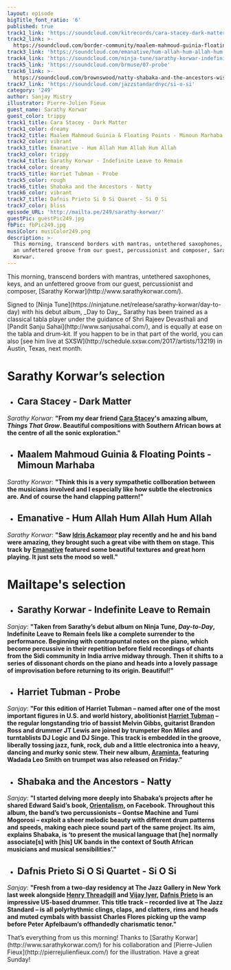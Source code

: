 ```yaml
---
layout: episode
bigTitle_font_ratio: '6'
published: true
track1_link: 'https://soundcloud.com/kitrecords/cara-stacey-dark-matter-kr13'
track2_link: >-
  https://soundcloud.com/border-community/maalem-mahmoud-guinia-floating-points-mimoun-marhaba?in=border-community/sets/holden-moroccan-collaborations
track3_link: 'https://soundcloud.com/emanative/hum-allah-hum-allah-hum-allah'
track4_link: 'https://soundcloud.com/ninja-tune/sarathy-korwar-indefinite-leave-to-remain'
track5_link: 'https://soundcloud.com/brmuse/07-probe'
track6_link: >-
  https://soundcloud.com/brownswood/natty-shabaka-and-the-ancestors-wisdom-of-elders
track7_link: 'https://soundcloud.com/jazzstandardnyc/si-o-si'
category: '249'
author: Sanjay Mistry
illustrator: Pierre-Julien Fieux
guest_name: Sarathy Korwar
guest_color: trippy
track1_title: Cara Stacey - Dark Matter
track1_color: dreamy
track2_title: Maalem Mahmoud Guinia & Floating Points - Mimoun Marhaba
track2_color: vibrant
track3_title: Emanative - Hum Allah Hum Allah Hum Allah
track3_color: trippy
track4_title: Sarathy Korwar - Indefinite Leave to Remain
track4_color: dreamy
track5_title: Harriet Tubman - Probe
track5_color: rough
track6_title: Shabaka and the Ancestors - Natty
track6_color: vibrant
track7_title: Dafnis Prieto Si O Si Quaret - Si O Si
track7_color: bliss
episode_URL: 'http://mailta.pe/249/sarathy-korwar/'
guestPic: guestPic249.jpg
fbPic: fbPic249.jpg
musiColor: musiColor249.png
description: >-
  This morning, transcend borders with mantras, untethered saxophones, keys, and
  an unfettered groove from our guest, percussionist and composer, Sarathy
  Korwar.
---
```

<p id="introduction">This morning, transcend borders with mantras, untethered saxophones, keys, and an unfettered groove from our guest, percussionist and composer, [Sarathy Korwar](http://www.sarathykorwar.com/).</p>

<p>Signed to [Ninja Tune](https://ninjatune.net/release/sarathy-korwar/day-to-day) with his debut album, _Day to Day_, Sarathy has been trained as a classical tabla player under the guidance of Shri Rajeev Devasthali and [Pandit Sanju Sahai](http://www.sanjusahai.com/), and is equally at ease on the tabla and drum-kit. If you happen to be in that part of the world, you can also [see him live at SXSW](http://schedule.sxsw.com/2017/artists/13219) in Austin, Texas, next month.</p>



# **Sarathy Korwar’s selection**

+ ## Cara Stacey - Dark Matter
_Sarathy Korwar_: **"**From my dear friend [Cara Stacey](http://www.carastacey.com/)'s amazing album, _Things That Grow_. Beautiful compositions with Southern African bows at the centre of all the sonic exploration.**"**

+ ## Maalem Mahmoud Guinia & Floating Points - Mimoun Marhaba
_Sarathy Korwar_: **"**Think this is a very sympathetic collboration between the musicians involved and I especially like how subtle the electronics are. And of course the hand clapping pattern!**"**

+ ## Emanative - Hum Allah Hum Allah Hum Allah
_Sarathy Korwar_: **"**Saw [Idris Ackamoor](https://en.wikipedia.org/wiki/Idris_Ackamoor) play recently and he and his band were amazing, they brought such a great vibe with them on stage. This track by [Emanative](https://emanative.bandcamp.com/) featured some beautiful textures and great horn playing. It just sets the mood so well.**"**


# Mailtape's selection

+ ## Sarathy Korwar - Indefinite Leave to Remain
_Sanjay_: **"**Taken from Sarathy’s debut album on Ninja Tune, _Day-to-Day_, Indefinite Leave to Remain feels like a complete surrender to the performance. Beginning with contrapuntal notes on the piano, which become percussive in their repetition before field recordings of chants from the Sidi community in India arrive midway through. Then it shifts to a series of dissonant chords on the piano and heads into a lovely passage of improvisation before returning to its origin. Beautiful!**"** 

+ ## Harriet Tubman - Probe

_Sanjay_: **"**For this edition of Harriet Tubman – named after one of the most important figures in U.S. and world history, abolitionist [Harriet Tubman](https://en.wikipedia.org/wiki/Harriet_Tubman) – the regular longstanding trio of bassist Melvin Gibbs, guitarist Brandon Ross and drummer JT Lewis are joined by trumpeter Ron Miles and turntablists DJ Logic and DJ Singe. This track is embedded in the groove, liberally tossing jazz, funk, rock, dub and a little electronica into a heavy, dancing and murky sonic stew. Their new album, [Araminta](http://sunnysidezone.com/album/araminta), featuring Wadada Leo Smith on trumpet was also released on Friday.**"**

+ ## Shabaka and the Ancestors - Natty
_Sanjay_: **"**I started delving more deeply into Shabaka’s projects after he shared Edward Said’s book, [Orientalism](https://en.wikipedia.org/wiki/Orientalism_(book)), on Facebook. Throughout this album, the band’s two percussionists – Gontse Machine and Tumi Mogorosi – exploit a sheer melodic beauty with different drum patterns and speeds, making each piece sound part of the same project. Its aim, explains Shabaka, is ‘to present the musical language that [he] normally associate[s] with [his] UK bands in the context of South African musicians and musical sensibilities’.**"**

+ ## Dafnis Prieto Si O Si Quartet - Si O Si
_Sanjay_: **"**Fresh from a two-day residency at The Jazz Gallery in New York last week alongside [Henry Threadgill](https://www.pirecordings.com/artist/Henry_Threadgill) and [Vijay Iyer](http://vijay-iyer.com/), [Dafnis Prieto](https://dafnisonmusic.com/) is an impressive US-based drummer. This title track – recorded live at The Jazz Standard – is all polyrhythmic clings, claps, and clatters, rims and heads and muted cymbals with bassist Charles Flores picking up the vamp before Peter Apfelbaum’s offhandedly charismatic tenor.**"**


<p id="outroduction">That’s everything from us this morning! Thanks to [Sarathy Korwar](http://www.sarathykorwar.com/) for his collaboration and [Pierre-Julien Fieux](http://pierrejulienfieux.com/) for the illustration. Have a great Sunday!</p>

